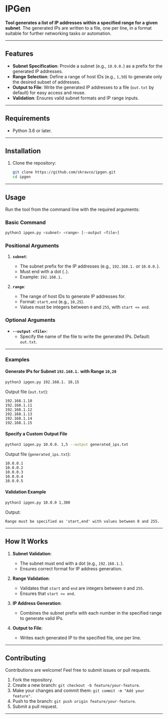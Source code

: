 # IPGen

**Tool generates a list of IP addresses within a specified range for a given subnet**. The generated IPs are written to a file, one per line, in a format suitable for further networking tasks or automation.

---

## Features

- **Subnet Specification**: Provide a subnet (e.g., `10.0.0.`) as a prefix for the generated IP addresses.
- **Range Selection**: Define a range of host IDs (e.g., `1,50`) to generate only the desired subset of addresses.
- **Output to File**: Write the generated IP addresses to a file (`out.txt` by default) for easy access and reuse.
- **Validation**: Ensures valid subnet formats and IP range inputs.

---

## Requirements

- Python 3.6 or later.

---

## Installation

1. Clone the repository:
   ```bash
   git clone https://github.com/skravco/ipgen.git
   cd ipgen
   ```

---

## Usage

Run the tool from the command line with the required arguments:

### **Basic Command**
```bash
python3 ipgen.py <subnet> <range> [--output <file>]
```

### **Positional Arguments**
1. **`subnet`**:
   - The subnet prefix for the IP addresses (e.g., `192.168.1.` or `10.0.0.`).
   - Must end with a dot (`.`).
   - Example: `192.168.1.`

2. **`range`**:
   - The range of host IDs to generate IP addresses for.
   - Format: `start,end` (e.g., `10,25`).
   - Values must be integers between `0` and `255`, with `start <= end`.

### **Optional Arguments**
- **`--output <file>`**:
  - Specify the name of the file to write the generated IPs. Default: `out.txt`.

---

### Examples

#### **Generate IPs for Subnet `192.168.1.` with Range `10,20`**
```bash
python3 ipgen.py 192.168.1. 10,15
```
Output file (`out.txt`):
```
192.168.1.10
192.168.1.11
192.168.1.12
192.168.1.13
192.168.1.14
192.168.1.15
```

#### **Specify a Custom Output File**
```bash
python3 ipgen.py 10.0.0. 1,5 --output generated_ips.txt
```
Output file (`generated_ips.txt`):
```
10.0.0.1
10.0.0.2
10.0.0.3
10.0.0.4
10.0.0.5
```

#### **Validation Example**
```bash
python3 ipgen.py 10.0.0 1,300
```
Output:
```
Range must be specified as 'start,end' with values between 0 and 255.
```

---

## How It Works

1. **Subnet Validation**:
   - The subnet must end with a dot (e.g., `192.168.1.`).
   - Ensures correct format for IP address generation.

2. **Range Validation**:
   - Validates that `start` and `end` are integers between `0` and `255`.
   - Ensures that `start <= end`.

3. **IP Address Generation**:
   - Combines the subnet prefix with each number in the specified range to generate valid IPs.

4. **Output to File**:
   - Writes each generated IP to the specified file, one per line.

---

## Contributing

Contributions are welcome! Feel free to submit issues or pull requests.

1. Fork the repository.
2. Create a new branch: `git checkout -b feature/your-feature`.
3. Make your changes and commit them: `git commit -m "Add your feature"`.
4. Push to the branch: `git push origin feature/your-feature`.
5. Submit a pull request.

---